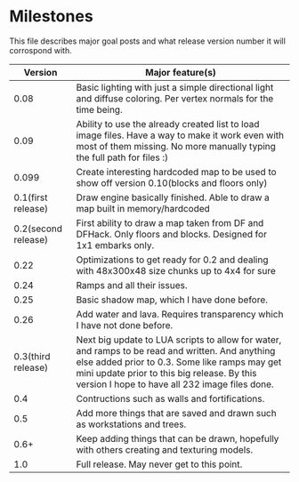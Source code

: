 # Milestones
This file describes major goal posts and what release version number it will corrospond with.

Version | Major feature(s)
------- | ----------------
0.08 | Basic lighting with just a simple directional light and diffuse coloring. Per vertex normals for the time being.
0.09 | Ability to use the already created list to load image files. Have a way to make it work even with most of them missing. No more manually typing the full path for files :)
0.099 | Create interesting hardcoded map to be used to show off version 0.10(blocks and floors only)
0.1(first release) | Draw engine basically finished. Able to draw a map built in memory/hardcoded
0.2(second release) | First ability to draw a map taken from DF and DFHack. Only floors and blocks. Designed for 1x1 embarks only.
0.22 | Optimizations to get ready for 0.2 and dealing with 48x300x48 size chunks up to 4x4 for sure
0.24 | Ramps and all their issues.
0.25 | Basic shadow map, which I have done before.
0.26 | Add water and lava. Requires transparency which I have not done before.
0.3(third release) | Next big update to LUA scripts to allow for water, and ramps to be read and written. And anything else added prior to 0.3. Some like ramps may get mini update prior to this big release. By this version I hope to have all 232 image files done.
0.4 | Contructions such as walls and fortifications.
0.5 | Add more things that are saved and drawn such as workstations and trees.
0.6+ | Keep adding things that can be drawn, hopefully with others creating and texturing models.
1.0 | Full release. May never get to this point.
